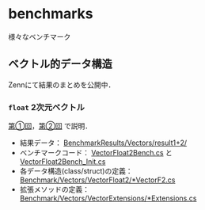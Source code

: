 # benchmarks

様々なベンチマーク

## ベクトル的データ構造

Zennにて結果のまとめを公開中．

### `float` 2次元ベクトル

[第①回](https://zenn.dev/ysaki51/articles/45d180e3755410)，[第②回](https://zenn.dev/ysaki51/articles/47122564898e5d) で説明．

+ 結果データ：
  [BenchmarkResults/Vectors/result1+2/](https://github.com/Y-Saki26/benchmarks/tree/main/BenchmarkResults/Vectors/result_1%2B2)
+ ベンチマークコード：
  [VectorFloat2Bench.cs](https://github.com/Y-Saki26/benchmarks/blob/main/Benchmark/Vectors/VectorFloat2/VectorFloat2Bench.cs) と [VectorFloat2Bench_Init.cs](https://github.com/Y-Saki26/benchmarks/blob/main/Benchmark/Vectors/VectorFloat2/VectorFloat2Bench_Init.cs)
+ 各データ構造(class/struct)の定義：
  [Benchmark/Vectors/VectorFloat2/*VectorF2.cs](https://github.com/Y-Saki26/benchmarks/tree/main/Benchmark/Vectors/VectorFloat2)
+ 拡張メソッドの定義：
  [Benchmark/Vectors/VectorExtensions/*Extensions.cs](https://github.com/Y-Saki26/benchmarks/tree/main/Benchmark/Vectors/VectorExtensions)
